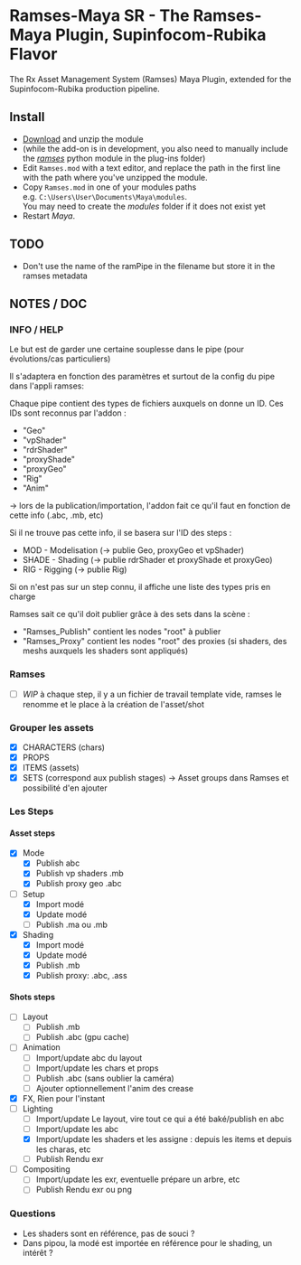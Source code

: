 # Ramses-Maya SR - The Ramses-Maya Plugin, Supinfocom-Rubika Flavor

 The Rx Asset Management System (Ramses) Maya Plugin, extended for the Supinfocom-Rubika production pipeline.

## Install

- [Download](https://github.com/Rainbox-dev/Ramses-Maya/archive/refs/heads/main.zip) and unzip the module
- (while the add-on is in development, you also need to manually include the [*ramses*](https://github.com/Rainbox-dev/Ramses-Py) python module in the plug-ins folder)
- Edit `Ramses.mod` with a text editor, and replace the path in the first line with the path where you've unzipped the module.
- Copy `Ramses.mod` in one of your modules paths  
    e.g. `C:\Users\User\Documents\Maya\modules`.  
    You may need to create the *modules* folder if it does not exist yet
- Restart *Maya*.

## TODO

- Don't use the name of the ramPipe in the filename but store it in the ramses metadata

## NOTES / DOC

### INFO / HELP

Le but est de garder une certaine souplesse dans le pipe (pour évolutions/cas particuliers)

Il s'adaptera en fonction des paramètres et surtout de la config du pipe dans l'appli ramses: 

Chaque pipe contient des types de fichiers auxquels on donne un ID. Ces IDs sont reconnus par l'addon :

- "Geo"
- "vpShader"
- "rdrShader"
- "proxyShade"
- "proxyGeo"
- "Rig"
- "Anim"

-> lors de la publication/importation, l'addon fait ce qu'il faut en fonction de cette info (.abc, .mb, etc)

Si il ne trouve pas cette info, il se basera sur l'ID des steps :

- MOD - Modelisation (-> publie Geo, proxyGeo et vpShader)
- SHADE - Shading (-> publie rdrShader et proxyShade et proxyGeo)
- RIG - Rigging (-> publie Rig)

Si on n'est pas sur un step connu, il affiche une liste des types pris en charge

Ramses sait ce qu'il doit publier grâce à des sets dans la scène :

- "Ramses_Publish" contient les nodes "root" à publier
- "Ramses_Proxy" contient les nodes "root" des proxies (si shaders, des meshs auxquels les shaders sont appliqués)

### Ramses

- [ ] *WIP* à chaque step, il y a un fichier de travail template vide, ramses le renomme et le place à la création de l'asset/shot

### Grouper les assets
- [x] CHARACTERS (chars)
- [x] PROPS
- [x] ITEMS (assets)
- [x] SETS (correspond aux publish stages)
-> Asset groups dans Ramses
et possibilité d'en ajouter

### Les Steps

#### Asset steps

- [x] Mode
  - [x] Publish abc
  - [x] Publish vp shaders .mb
  - [x] Publish proxy geo .abc
- [ ] Setup
  - [x] Import modé
  - [x] Update modé
  - [ ] Publish .ma ou .mb
- [x] Shading
  - [x] Import modé
  - [x] Update modé
  - [x] Publish .mb
  - [x] Publish proxy: .abc, .ass
#### Shots steps
- [ ] Layout
  - [ ] Publish .mb
  - [ ] Publish .abc (gpu cache)
- [ ] Animation
  - [ ] Import/update abc du layout
  - [ ] Import/update les chars et props
  - [ ] Publish .abc (sans oublier la caméra)
  - [ ] Ajouter optionnellement l'anim des crease
- [x] FX, Rien pour l'instant
- [ ] Lighting
  - [ ] Import/update Le layout, vire tout ce qui a été baké/publish en abc
  - [ ] Import/update les abc
  - [x] Import/update les shaders et les assigne : depuis les items et depuis les charas, etc
  - [ ] Publish Rendu exr
- [ ] Compositing
  - [ ] Import/update les exr, eventuelle prépare un arbre, etc
  - [ ] Publish Rendu exr ou png
### Questions
- Les shaders sont en référence, pas de souci ?
- Dans pipou, la modé est importée en référence pour le shading, un intérêt ?